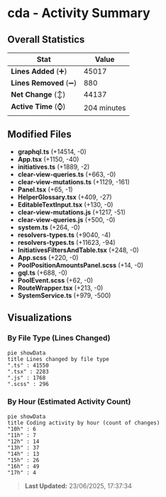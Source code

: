 # cda - Activity Summary 

## Overall Statistics

| Stat                   | Value                                                             |
| ---------------------- | ----------------------------------------------------------------- |
| **Lines Added** (➕)   | 45017                                          |
| **Lines Removed** (➖) | 880                                        |
| **Net Change** (↕)    | 44137                |
| **Active Time** (⌚)   | 204 minutes |


## Modified Files
- **graphql.ts** (+14514, -0)
- **App.tsx** (+1150, -40)
- **initiatives.ts** (+1889, -2)
- **clear-view-queries.ts** (+663, -0)
- **clear-view-mutations.ts** (+1129, -161)
- **Panel.tsx** (+65, -1)
- **HelperGlossary.tsx** (+409, -27)
- **EditableTextInput.tsx** (+130, -0)
- **clear-view-mutations.js** (+1217, -51)
- **clear-view-queries.js** (+500, -0)
- **system.ts** (+264, -0)
- **resolvers-types.ts** (+9040, -4)
- **resolvers-types.ts** (+11623, -94)
- **InitiativesFiltersAndTable.tsx** (+248, -0)
- **App.scss** (+220, -0)
- **PoolPositionAmountsPanel.scss** (+14, -0)
- **gql.ts** (+688, -0)
- **PoolEvent.scss** (+62, -0)
- **RouteWrapper.tsx** (+213, -0)
- **SystemService.ts** (+979, -500)

## Visualizations

### By File Type (Lines Changed)

```mermaid
pie showData
title Lines changed by file type
".ts" : 41550
".tsx" : 2283
".js" : 1768
".scss" : 296
```

### By Hour (Estimated Activity Count)

```mermaid
pie showData
title Coding activity by hour (count of changes)
"10h" : 6
"11h" : 7
"12h" : 14
"13h" : 37
"14h" : 13
"15h" : 26
"16h" : 49
"17h" : 4
```


> **Last Updated:** 23/06/2025, 17:37:34